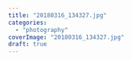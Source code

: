 ```yaml
---
title: "20180316_134327.jpg"
categories: 
  - "photography"
coverImage: "20180316_134327.jpg"
draft: true
---
```



